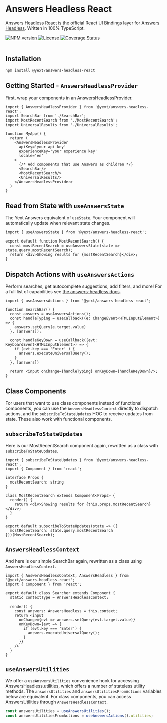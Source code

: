 # Answers Headless React

Answers Headless React is the official React UI Bindings layer for [Answers Headless](https://www.npmjs.com/package/@yext/answers-headless).
Written in 100% TypeScript.

<div>
  <a href="https://npmjs.org/package/@yext/answers-headless-react">
    <img src="https://img.shields.io/npm/v/@yext/answers-headless-react" alt="NPM version"/>
  </a>
  <a href="./LICENSE">
    <img src="https://img.shields.io/badge/License-BSD%203--Clause-blue.svg" alt="License"/>
  </a>
  <a href='https://coveralls.io/github/yext/answers-headless-react?branch=main'>
    <img src='https://coveralls.io/repos/github/yext/answers-headless-react/badge.svg?branch=main' alt='Coverage Status' />
  </a>
</div>
<br>

## Installation

```shell
npm install @yext/answers-headless-react
```

## Getting Started - `AnswersHeadlessProvider`

First, wrap your components in an AnswersHeadlessProvider.

```tsx
import { AnswersHeadlessProvider } from '@yext/answers-headless-react';
import SearchBar from './SearchBar';
import MostRecentSearch from './MostRecentSearch';
import UniversalResults from './UniversalResults';

function MyApp() {
  return (
    <AnswersHeadlessProvider
      apiKey='your api key'
      experienceKey='your experience key'
      locale='en'
    >
      {/* Add components that use Answers as children */}
      <SearchBar/>
      <MostRecentSearch/>
      <UniversalResults/>
    </AnswersHeadlessProvider>
  )
}
```

## Read from State with `useAnswersState`

The Yext Answers equivalent of `useState`.
Your component will automatically update when relevant state changes.

```tsx
import { useAnswersState } from '@yext/answers-headless-react';

export default function MostRecentSearch() {
  const mostRecentSearch = useAnswersState(state => state.query.mostRecentSearch);
  return <div>Showing results for {mostRecentSearch}</div>;
}
```

## Dispatch Actions with `useAnswersActions`

Perform searches, get autocomplete suggestions, add filters, and more!
For a full list of capabilities see [the answers-headless docs](https://www.npmjs.com/package/@yext/answers-headless).

```tsx
import { useAnswersActions } from '@yext/answers-headless-react';

function SearchBar() {
  const answers = useAnswersActions();
  const handleTyping = useCallback((e: ChangeEvent<HTMLInputElement>) => {
    answers.setQuery(e.target.value)
  }, [answers]);
  
  const handleKeyDown = useCallback((evt: KeyboardEvent<HTMLInputElement>) => {
    if (evt.key === 'Enter' ) {
      answers.executeUniversalQuery();
    }
  }, [answers])

  return <input onChange={handleTyping} onKeyDown={handleKeyDown}/>;
}
```

## Class Components

For users that want to use class components instead of functional components, you can use the `AnswersHeadlessContext` directly to dispatch actions, and the `subscribeToStateUpdates` HOC to receive updates from state. These also work with functional components.

## `subscribeToStateUpdates`

Here is our MostRecentSearch component again, rewritten as a class with `subscribeToStateUpdates`.

```tsx
import { subscribeToStateUpdates } from '@yext/answers-headless-react';
import { Component } from 'react';

interface Props {
  mostRecentSearch: string
}

class MostRecentSearch extends Component<Props> {
  render() {
    return <div>Showing results for {this.props.mostRecentSearch}</div>;
  }
}

export default subscribeToStateUpdates(state => ({
  mostRecentSearch: state.query.mostRecentSearch
}))(MostRecentSearch);
```

## `AnswersHeadlessContext`

And here is our simple SearchBar again, rewritten as a class using `AnswersHeadlessContext`.

```tsx
import { AnswersHeadlessContext, AnswersHeadless } from '@yext/answers-headless-react';
import { Component } from 'react';

export default class Searcher extends Component {
  static contextType = AnswersHeadlessContext;

  render() {
    const answers: AnswersHeadless = this.context;
    return <input
      onChange={evt => answers.setQuery(evt.target.value)}
      onKeyDown={evt => {
        if (evt.key === 'Enter') {
          answers.executeUniversalQuery();
        }
      }}
    />
  }
}
```

## `useAnswersUtilities`

We offer a `useAnswersUtilities` convenience hook for accessing AnswersHeadless.utilities, which offers a number of stateless utility methods.
The `answersUtilities` and `answersUtilitiesFromActions` variables below are equivalent. For class components, you can access AnswersUtilities through `AnswersHeadlessContext`.

```ts
const answersUtilities = useAnswersUtilities();
const answersUtilitiesFromActions = useAnswersActions().utilities;
```
